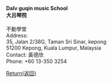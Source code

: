 #### Dalv guqin music School <br/>大吕琴院 
不動學堂  
Address:   
35, Jalan 2/38G, Taman Sri Sinar, kepong  
51200 Kepong, Kuala Lumpur, Malaysia  
Contact: 黃德欣  
Phone: +60 13-350 3254  

[Return(返回)](index.md)
